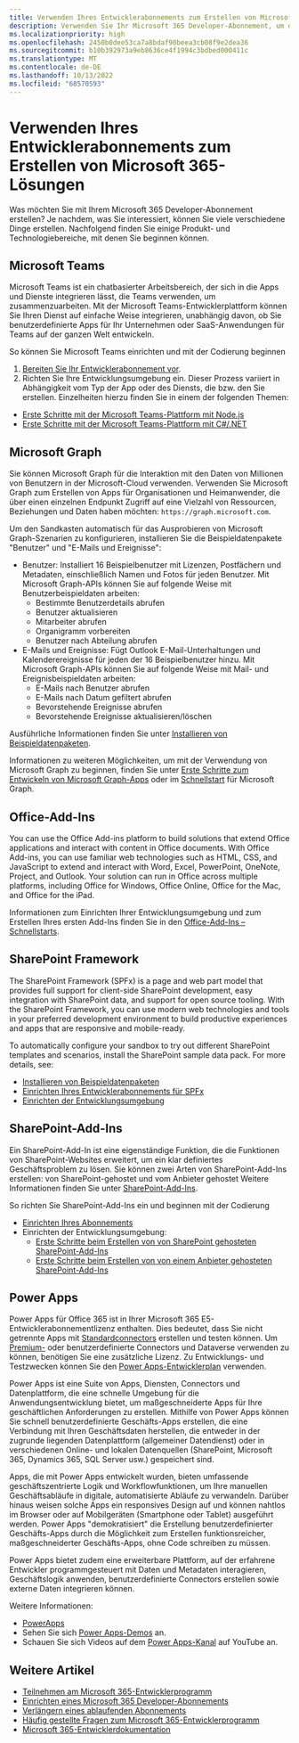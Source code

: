 ```yaml
---
title: Verwenden Ihres Entwicklerabonnements zum Erstellen von Microsoft 365-Lösungen
description: Verwenden Sie Ihr Microsoft 365 Developer-Abonnement, um die Lösungen zu erstellen, die Ihren Vorstellungen entsprechen.
ms.localizationpriority: high
ms.openlocfilehash: 2450b0dee53ca7a8bdaf90beea3cb08f9e2dea36
ms.sourcegitcommit: b10b392973a9eb8636ce4f1994c3bdbed000411c
ms.translationtype: MT
ms.contentlocale: de-DE
ms.lasthandoff: 10/13/2022
ms.locfileid: "68570593"
---
```

# <a name="use-your-developer-subscription-to-build-microsoft-365-solutions"></a>Verwenden Ihres Entwicklerabonnements zum Erstellen von Microsoft 365-Lösungen

Was möchten Sie mit Ihrem Microsoft 365 Developer-Abonnement erstellen? Je nachdem, was Sie interessiert, können Sie viele verschiedene Dinge erstellen. Nachfolgend finden Sie einige Produkt- und Technologiebereiche, mit denen Sie beginnen können.

## <a name="microsoft-teams"></a>Microsoft Teams

Microsoft Teams ist ein chatbasierter Arbeitsbereich, der sich in die Apps und Dienste integrieren lässt, die Teams verwenden, um zusammenzuarbeiten. Mit der Microsoft Teams-Entwicklerplattform können Sie Ihren Dienst auf einfache Weise integrieren, unabhängig davon, ob Sie benutzerdefinierte Apps für Ihr Unternehmen oder SaaS-Anwendungen für Teams auf der ganzen Welt entwickeln.

So können Sie Microsoft Teams einrichten und mit der Codierung beginnen

1. [Bereiten Sie Ihr Entwicklerabonnement vor](/microsoftteams/platform/get-started/get-started-tenant).
2. Richten Sie Ihre Entwicklungsumgebung ein. Dieser Prozess variiert in Abhängigkeit vom Typ der App oder des Diensts, die bzw. den Sie erstellen. Einzelheiten hierzu finden Sie in einem der folgenden Themen:

  - [Erste Schritte mit der Microsoft Teams-Plattform mit Node.js](/microsoftteams/platform/get-started/get-started-nodejs-app-studio)
  - [Erste Schritte mit der Microsoft Teams-Plattform mit C#/.NET](/microsoftteams/platform/get-started/get-started-dotnet-app-studio)

## <a name="microsoft-graph"></a>Microsoft Graph

Sie können Microsoft Graph für die Interaktion mit den Daten von Millionen von Benutzern in der Microsoft-Cloud verwenden. Verwenden Sie Microsoft Graph zum Erstellen von Apps für Organisationen und Heimanwender, die über einen einzelnen Endpunkt Zugriff auf eine Vielzahl von Ressourcen, Beziehungen und Daten haben möchten: `https://graph.microsoft.com`.

Um den Sandkasten automatisch für das Ausprobieren von Microsoft Graph-Szenarien zu konfigurieren, installieren Sie die Beispieldatenpakete "Benutzer" und "E-Mails und Ereignisse":

- Benutzer: Installiert 16 Beispielbenutzer mit Lizenzen, Postfächern und Metadaten, einschließlich Namen und Fotos für jeden Benutzer. Mit Microsoft Graph-APIs können Sie auf folgende Weise mit Benutzerbeispieldaten arbeiten:
  - Bestimmte Benutzerdetails abrufen
  - Benutzer aktualisieren
  - Mitarbeiter abrufen
  - Organigramm vorbereiten
  - Benutzer nach Abteilung abrufen
- E-Mails und Ereignisse: Fügt Outlook E-Mail-Unterhaltungen und Kalenderereignisse für jeden der 16 Beispielbenutzer hinzu. Mit Microsoft Graph-APIs können Sie auf folgende Weise mit Mail- und Ereignisbeispieldaten arbeiten:
  - E-Mails nach Benutzer abrufen
  - E-Mails nach Datum gefiltert abrufen
  - Bevorstehende Ereignisse abrufen
  - Bevorstehende Ereignisse aktualisieren/löschen

Ausführliche Informationen finden Sie unter [Installieren von Beispieldatenpaketen](install-sample-packs.md). 

Informationen zu weiteren Möglichkeiten, um mit der Verwendung von Microsoft Graph zu beginnen, finden Sie unter [Erste Schritte zum Entwickeln von Microsoft Graph-Apps](https://developer.microsoft.com/en-us/graph/get-started) oder im [Schnellstart](https://developer.microsoft.com/en-us/graph/quick-start) für Microsoft Graph.

## <a name="office-add-ins"></a>Office-Add-Ins

You can use the Office Add-ins platform to build solutions that extend Office applications and interact with content in Office documents. With Office Add-ins, you can use familiar web technologies such as HTML, CSS, and JavaScript to extend and interact with Word, Excel, PowerPoint, OneNote, Project, and Outlook. Your solution can run in Office across multiple platforms, including Office for Windows, Office Online, Office for the Mac, and Office for the iPad.

Informationen zum Einrichten Ihrer Entwicklungsumgebung und zum Erstellen Ihres ersten Add-Ins finden Sie in den [Office-Add-Ins – Schnellstarts](/office/dev/add-ins/).

## <a name="sharepoint-framework"></a>SharePoint Framework

The SharePoint Framework (SPFx) is a page and web part model that provides full support for client-side SharePoint development, easy integration with SharePoint data, and support for open source tooling. With the SharePoint Framework, you can use modern web technologies and tools in your preferred development environment to build productive experiences and apps that are responsive and mobile-ready.

To automatically configure your sandbox to try out different SharePoint templates and scenarios, install the SharePoint sample data pack.
For more details, see:

- [Installieren von Beispieldatenpaketen](install-sample-packs.md)
- [Einrichten Ihres Entwicklerabonnements für SPFx](/sharepoint/dev/spfx/set-up-your-developer-tenant)
- [Einrichten der Entwicklungsumgebung](/sharepoint/dev/spfx/set-up-your-development-environment)

## <a name="sharepoint-add-ins"></a>SharePoint-Add-Ins 

Ein SharePoint-Add-In ist eine eigenständige Funktion, die die Funktionen von SharePoint-Websites erweitert, um ein klar definiertes Geschäftsproblem zu lösen. Sie können zwei Arten von SharePoint-Add-Ins erstellen: von SharePoint-gehostet und vom Anbieter gehostet Weitere Informationen finden Sie unter [SharePoint-Add-Ins](/sharepoint/dev/sp-add-ins/sharepoint-add-ins).

So richten Sie SharePoint-Add-Ins ein und beginnen mit der Codierung

- [Einrichten Ihres Abonnements](/sharepoint/dev/spfx/set-up-your-developer-tenant)  
- Einrichten der Entwicklungsumgebung: 
  - [Erste Schritte beim Erstellen von von SharePoint gehosteten SharePoint-Add-Ins](/sharepoint/dev/sp-add-ins/get-started-creating-sharepoint-hosted-sharepoint-add-ins)  
  - [Erste Schritte beim Erstellen von von einem Anbieter gehosteten SharePoint-Add-Ins](/sharepoint/dev/sp-add-ins/get-started-creating-provider-hosted-sharepoint-add-ins)  

## <a name="power-apps"></a>Power Apps

Power Apps für Office 365 ist in Ihrer Microsoft 365 E5-Entwicklerabonnementlizenz enthalten. Dies bedeutet, dass Sie nicht getrennte Apps mit [Standardconnectors](/connectors/connector-reference/connector-reference-standard-connectors) erstellen und testen können. Um [Premium-](/connectors/connector-reference/connector-reference-premium-connectors) oder benutzerdefinierte Connectors und Dataverse verwenden zu können, benötigen Sie eine zusätzliche Lizenz. Zu Entwicklungs- und Testzwecken können Sie den [Power Apps-Entwicklerplan](https://powerapps.microsoft.com/developerplan) verwenden. 

Power Apps ist eine Suite von Apps, Diensten, Connectors und Datenplattform, die eine schnelle Umgebung für die Anwendungsentwicklung bietet, um maßgeschneiderte Apps für Ihre geschäftlichen Anforderungen zu erstellen. Mithilfe von Power Apps können Sie schnell benutzerdefinierte Geschäfts-Apps erstellen, die eine Verbindung mit Ihren Geschäftsdaten herstellen, die entweder in der zugrunde liegenden Datenplattform (allgemeiner Datendienst) oder in verschiedenen Online- und lokalen Datenquellen (SharePoint, Microsoft 365, Dynamics 365, SQL Server usw.) gespeichert sind.

Apps, die mit Power Apps entwickelt wurden, bieten umfassende geschäftszentrierte Logik und Workflowfunktionen, um Ihre manuellen Geschäftsabläufe in digitale, automatisierte Abläufe zu verwandeln. Darüber hinaus weisen solche Apps ein responsives Design auf und können nahtlos im Browser oder auf Mobilgeräten (Smartphone oder Tablet) ausgeführt werden. Power Apps "demokratisiert" die Erstellung benutzerdefinierter Geschäfts-Apps durch die Möglichkeit zum Erstellen funktionsreicher, maßgeschneiderter Geschäfts-Apps, ohne Code schreiben zu müssen.

Power Apps bietet zudem eine erweiterbare Plattform, auf der erfahrene Entwickler programmgesteuert mit Daten und Metadaten interagieren, Geschäftslogik anwenden, benutzerdefinierte Connectors erstellen sowie externe Daten integrieren können.

Weitere Informationen:

- [PowerApps](/powerapps/)
- Sehen Sie sich [Power Apps-Demos](https://powerapps.microsoft.com/demo/) an.
- Schauen Sie sich Videos auf dem [Power Apps-Kanal](https://www.youtube.com/channel/UCGfWR2ekfRFckLjev6eQYLg) auf YouTube an.


## <a name="see-also"></a>Weitere Artikel

- [Teilnehmen am Microsoft 365-Entwicklerprogramm](microsoft-365-developer-program.md)
- [Einrichten eines Microsoft 365 Developer-Abonnements](microsoft-365-developer-program-get-started.md) 
- [Verlängern eines ablaufenden Abonnements](subscription-expiration-and-renewal.md)
- [Häufig gestellte Fragen zum Microsoft 365-Entwicklerprogramm](microsoft-365-developer-program-faq.yml)
- [Microsoft 365-Entwicklerdokumentation](/microsoft-365/developer)
